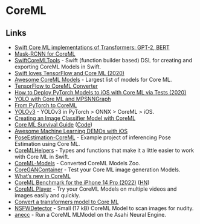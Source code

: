 # CoreML

## Links

- [Swift Core ML implementations of Transformers: GPT-2, BERT](https://github.com/huggingface/swift-coreml-transformers)
- [Mask-RCNN for CoreML](https://github.com/edouardlp/Mask-RCNN-CoreML)
- [SwiftCoreMLTools](https://github.com/JacopoMangiavacchi/SwiftCoreMLTools) - Swift (function builder based) DSL for creating and exporting CoreML Models in Swift.
- [Swift loves TensorFlow and Core ML (2020)](https://heartbeat.fritz.ai/swift-loves-tensorflow-and-core-ml-8adb52838931)
- [Awesome CoreML Models](https://github.com/likedan/Awesome-CoreML-Models) - Largest list of models for Core ML.
- [TensorFlow to CoreML Converter](https://github.com/tf-coreml/tf-coreml)
- [How to Deploy PyTorch Models to iOS with Core ML via Tests (2020)](http://www.ml-illustrated.com/2020/05/25/run-pytorch-models-on-ios-with-coreml.html)
- [YOLO with Core ML and MPSNNGraph](https://github.com/hollance/YOLO-CoreML-MPSNNGraph)
- [From PyTorch to CoreML](https://github.com/vincentfpgarcia/from-pytorch-to-coreml)
- [YOLOv3](https://github.com/ultralytics/yolov3) - YOLOv3 in PyTorch > ONNX > CoreML > iOS.
- [Creating an Image Classifier Model with CoreML](https://developer.apple.com/documentation/createml/creating_an_image_classifier_model)
- [Core ML Survival Guide](https://leanpub.com/coreml-survival-guide) ([Code](https://github.com/hollance/coreml-survival-guide))
- [Awesome Machine Learning DEMOs with iOS](https://github.com/tucan9389/awesome-ml-demos-with-ios)
- [PoseEstimation-CoreML](https://github.com/tucan9389/PoseEstimation-CoreML) - Example project of inferencing Pose Estimation using Core ML.
- [CoreMLHelpers](https://github.com/hollance/CoreMLHelpers) - Types and functions that make it a little easier to work with Core ML in Swift.
- [CoreML-Models](https://github.com/john-rocky/CoreML-Models) - Converted CoreML Models Zoo.
- [CoreGANContainer](https://github.com/john-rocky/CoreGANContainer) - Test your Core ML image generation Models.
- [What’s new in CoreML](https://quindarius.com/articles/whats-new-in-coreml/index.html)
- [CoreML Benchmark for the iPhone 14 Pro (2022)](https://www.photoroom.com/tech/core-ml-performance-2022/) ([HN](https://news.ycombinator.com/item?id=32871856))
- [CoreML Player](https://github.com/npna/CoreMLPlayer) - Try your CoreML Models on multiple videos and images easily and quickly.
- [Convert a transformers model to Core ML](https://huggingface.co/spaces/huggingface-projects/transformers-to-coreml)
- [NSFWDetector](https://github.com/lovoo/NSFWDetector) - Small (17 kB) CoreML Model to scan images for nudity.
- [anecc](https://github.com/eiln/anecc) - Run a CoreML MLModel on the Asahi Neural Engine.
